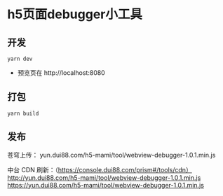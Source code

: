 # h5页面debugger小工具

## 开发

```shell
yarn dev
```

* 预览页在 http://localhost:8080

## 打包
```shell
yarn build
```

## 发布
苍穹上传：
yun.dui88.com/h5-mami/tool/webview-debugger-1.0.1.min.js

中台 CDN 刷新：（https://console.dui88.com/prism#/tools/cdn）
http://yun.dui88.com/h5-mami/tool/webview-debugger-1.0.1.min.js
https://yun.dui88.com/h5-mami/tool/webview-debugger-1.0.1.min.js
